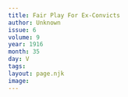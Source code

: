 ```yaml
---
title: Fair Play For Ex-Convicts
author: Unknown
issue: 6
volume: 9
year: 1916
month: 35
day: V
tags:
layout: page.njk
image:
---
```

